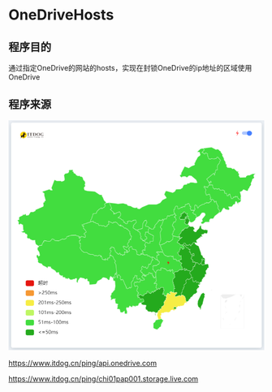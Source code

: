 # OneDriveHosts

## 程序目的

通过指定OneDrive的网站的hosts，实现在封锁OneDrive的ip地址的区域使用OneDrive

## 程序来源

![image](/image/api.onedrive.com.png)

https://www.itdog.cn/ping/api.onedrive.com

https://www.itdog.cn/ping/chi01pap001.storage.live.com